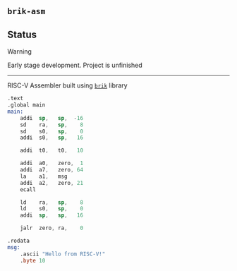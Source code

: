 ## `brik-asm`

## Status

> [!Warning]
> Early stage development. Project is unfinished

---

RISC-V Assembler built using [`brik`](https://github.com/rakivo/brik) library

```asm
.text
.global main
main:
    addi  sp,   sp,  -16
    sd    ra,   sp,    8
    sd    s0,   sp,    0
    addi  s0,   sp,   16

    addi  t0,   t0,   10

    addi  a0,   zero,  1
    addi  a7,   zero, 64
    la    a1,   msg
    addi  a2,   zero, 21
    ecall

    ld    ra,   sp,    8
    ld    s0,   sp,    0
    addi  sp,   sp,   16

    jalr  zero, ra,    0

.rodata
msg:
    .ascii "Hello from RISC-V!"
    .byte 10
```
